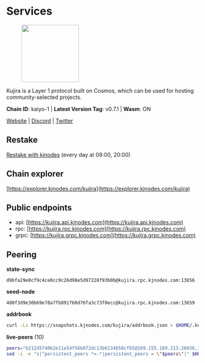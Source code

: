 # Services

<figure><img src="https://raw.githubusercontent.com/kj89/testnet_manuals/main/pingpub/logos/kujira.png" width="150" alt=""><figcaption></figcaption></figure>

Kujira is a Layer 1 protocol built on Cosmos, which can be used for  hosting community-selected projects.

**Chain ID**: kaiyo-1 | **Latest Version Tag**: v0.7.1 | **Wasm**: ON

[Website](https://kujira.app) | [Discord](https://discord.gg/teamkujira) | [Twitter](https://twitter.com/TeamKujira)

## Restake

[Restake with kjnodes](https://restake.app/kujira/kujiravaloper1tnuqj73jfn3724lqz34c27tuv80nv336sadqym) (every day at 08:00, 20:00)
## Chain explorer
[https://explorer.kjnodes.com/kujira](https://explorer.kjnodes.com/kujira)

## Public endpoints

* api: [https://kujira.api.kjnodes.com](https://kujira.api.kjnodes.com)
* rpc: [https://kujira.rpc.kjnodes.com](https://kujira.rpc.kjnodes.com)
* grpc: [https://kujira.grpc.kjnodes.com](https://kujira.grpc.kjnodes.com)

## Peering

**state-sync**

```text
d9bfa29e0cf9c4ce0cc9c26d98e5d97228f93b0b@kujira.rpc.kjnodes.com:13656
```

**seed-node**

```text
400f3d9e30b69e78a7fb891f60d76fa3c73f0ecc@kujira.rpc.kjnodes.com:13659
```

**addrbook**
```bash
curl -Ls https://snapshots.kjnodes.com/kujira/addrbook.json > $HOME/.kujira/config/addrbook.json
```

**live-peers** (10)
```bash
peers="b212d5740b2e11e54f56b072dc13b6134650cfb5@169.155.169.213:26656,129771a48f43b83c6144c7d282ad1da62434cc07@15.204.197.12:26656,a9a4c977ec9f4bf907ce4dc74546de166bb40497@51.81.208.63:26656,d9bfa29e0cf9c4ce0cc9c26d98e5d97228f93b0b@65.109.88.38:13656,04b384fd77f70082a9a6e4d8fb3db827340f4e74@148.251.13.186:11856,d6f2eee997d108d4fde5683e31d678427376dfce@77.68.27.75:26656,8df276d9873c0ab16a911c5f779caa6f121c845e@89.163.145.138:26656,861f4624276d80aa538ad446ce608910ca24940d@148.251.177.45:11656,26d19e5b3f3a5ebafe827dabca4ef008d9c5e6fd@168.119.15.94:26656,505ddf90cacbcef8c1acc5e0eacbdd276a269588@195.3.222.240:26356"
sed -i -e "s|^persistent_peers *=.*|persistent_peers = \"$peers\"|" $HOME/.kujira/config/config.toml
```
